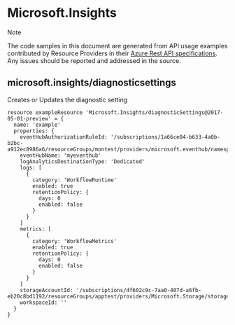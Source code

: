 # Microsoft.Insights
  
> [!NOTE]
> The code samples in this document are generated from API usage examples contributed by Resource Providers in their [Azure Rest API specifications](https://github.com/Azure/azure-rest-api-specs). Any issues should be reported and addressed in the source.


## microsoft.insights/diagnosticsettings

Creates or Updates the diagnostic setting
```bicep
resource exampleResource 'Microsoft.Insights/diagnosticSettings@2017-05-01-preview' = {
  name: 'example'
  properties: {
    eventHubAuthorizationRuleId: '/subscriptions/1a66ce04-b633-4a0b-b2bc-a912ec8986a6/resourceGroups/montest/providers/microsoft.eventhub/namespaces/mynamespace/eventhubs/myeventhub/authorizationrules/myrule'
    eventHubName: 'myeventhub'
    logAnalyticsDestinationType: 'Dedicated'
    logs: [
      {
        category: 'WorkflowRuntime'
        enabled: true
        retentionPolicy: {
          days: 0
          enabled: false
        }
      }
    ]
    metrics: [
      {
        category: 'WorkflowMetrics'
        enabled: true
        retentionPolicy: {
          days: 0
          enabled: false
        }
      }
    ]
    storageAccountId: '/subscriptions/df602c9c-7aa0-407d-a6fb-eb20c8bd1192/resourceGroups/apptest/providers/Microsoft.Storage/storageAccounts/appteststorage1'
    workspaceId: ''
  }
}
```
